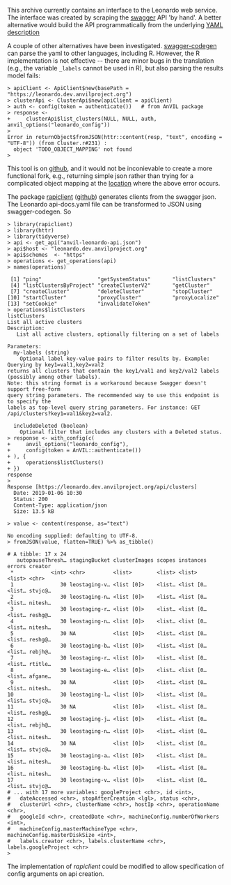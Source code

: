 This archive currently contains an interface to the Leonardo web
service. The interface was created by scraping the [swagger][1] API
'by hand'. A better alternative would build the API programmatically
from the underlying [YAML description][2]

A couple of other alternatives have been
investigated. [swagger-codegen][3] can parse the yaml to other
languages, including R. However, the R implementation is not effective
-- there are minor bugs in the translation (e.g., the variable
`_labels` cannot be used in R), but also parsing the results model
fails:

    > apiClient <- ApiClient$new(basePath = "https://leonardo.dev.anvilproject.org")
    > clusterApi <- ClusterApi$new(apiClient = apiClient)
    > auth <- config(token = authenticate())   # from AnVIL package
    > response <-
    +     clusterApi$list_clusters(NULL, NULL, auth, anvil_options("leonardo_config"))
    > 
    Error in returnObject$fromJSON(httr::content(resp, "text", encoding = "UTF-8")) (from Cluster.r#231) : 
      object 'TODO_OBJECT_MAPPING' not found
    > 

This tool is on [github][4], and it would not be inconievable to
create a more functional fork, e.g., returning simple json rather than
trying for a complicated object mapping at the [location][5] where the
above error occurs.

The package [rapiclient][6] ([github][7]) generates clients from the
swagger json.  The Leonardo api-docs.yaml file can be transformed to
JSON using swagger-codegen. So
    
    > library(rapiclient)
    > library(httr)
    > library(tidyverse)
    > api <- get_api("anvil-leonardo-api.json")
    > api$host <- "leonardo.dev.anvilproject.org"
    > api$schemes  <- "https"
    > operations <- get_operations(api)
    > names(operations)
    
     [1] "ping"                  "getSystemStatus"       "listClusters"         
     [4] "listClustersByProject" "createClusterV2"       "getCluster"           
     [7] "createCluster"         "deleteCluster"         "stopCluster"          
    [10] "startCluster"          "proxyCluster"          "proxyLocalize"        
    [13] "setCookie"             "invalidateToken"      
    > operations$listClusters
    listClusters 
    List all active clusters 
    Description:
       List all active clusters, optionally filtering on a set of labels 
    
    Parameters:
      my-labels (string)
        Optional label key-value pairs to filter results by. Example: Querying by key1=val1,key2=val2
    returns all clusters that contain the key1/val1 and key2/val2 labels (possibly among other labels).
    Note: this string format is a workaround because Swagger doesn't support free-form
    query string parameters. The recommended way to use this endpoint is to specify the
    labels as top-level query string parameters. For instance: GET /api/clusters?key1=val1&key2=val2.
    
      includeDeleted (boolean)
        Optional filter that includes any clusters with a Deleted status.
    > response <- with_config(c(
    +     anvil_options("leonardo_config"),
    +     config(token = AnVIL::authenticate())
    + ), {
    +     operations$listClusters()
    + })
    response
    > 
    Response [https://leonardo.dev.anvilproject.org/api/clusters]
      Date: 2019-01-06 10:30
      Status: 200
      Content-Type: application/json
      Size: 13.5 kB
    
    > value <- content(response, as="text")
    
    No encoding supplied: defaulting to UTF-8.
    > fromJSON(value, flatten=TRUE) %>% as_tibble()
    
    # A tibble: 17 x 24
       autopauseThresh… stagingBucket clusterImages scopes instances errors creator
     *            <int> <chr>         <list>        <list> <list>    <list> <chr>  
     1               30 leostaging-v… <list [0]>    <list… <list [0… <list… stvjc@…
     2               30 leostaging-n… <list [0]>    <list… <list [0… <list… nitesh…
     3               30 leostaging-r… <list [0]>    <list… <list [0… <list… reshg@…
     4               30 leostaging-n… <list [0]>    <list… <list [0… <list… nitesh…
     5               30 NA            <list [0]>    <list… <list [0… <list… reshg@…
     6               30 leostaging-b… <list [0]>    <list… <list [0… <list… rebjh@…
     7               30 leostaging-r… <list [0]>    <list… <list [0… <list… rtitle…
     8               30 leostaging-e… <list [0]>    <list… <list [0… <list… afgane…
     9               30 NA            <list [0]>    <list… <list [0… <list… nitesh…
    10               30 leostaging-l… <list [0]>    <list… <list [0… <list… stvjc@…
    11               30 NA            <list [0]>    <list… <list [0… <list… reshg@…
    12               30 leostaging-j… <list [0]>    <list… <list [0… <list… rebjh@…
    13               30 leostaging-n… <list [0]>    <list… <list [0… <list… nitesh…
    14               30 NA            <list [0]>    <list… <list [0… <list… stvjc@…
    15               30 leostaging-a… <list [0]>    <list… <list [0… <list… nitesh…
    16               30 leostaging-b… <list [0]>    <list… <list [0… <list… nitesh…
    17               30 leostaging-v… <list [0]>    <list… <list [0… <list… stvjc@…
    # ... with 17 more variables: googleProject <chr>, id <int>,
    #   dateAccessed <chr>, stopAfterCreation <lgl>, status <chr>,
    #   clusterUrl <chr>, clusterName <chr>, hostIp <chr>, operationName <chr>,
    #   googleId <chr>, createdDate <chr>, machineConfig.numberOfWorkers <int>,
    #   machineConfig.masterMachineType <chr>, machineConfig.masterDiskSize <int>,
    #   labels.creator <chr>, labels.clusterName <chr>, labels.googleProject <chr>
    > 
    
The implementation of _rapiclient_ could be modified to allow
specification of config arguments on api creation.


[1]: https://leonardo.dev.anvilproject.org/
[2]: https://leonardo.dev.anvilproject.org/api-docs.yaml
[3]: https://swagger.io/tools/swagger-codegen/
[4]: https://github.com/swagger-api/swagger-codegen
[5]: https://github.com/swagger-api/swagger-codegen/blob/e15bbc961e028162ad288bec66b2b08d24ef5fd7/modules/swagger-codegen/src/main/java/io/swagger/codegen/languages/RClientCodegen.java#L92
[6]: https://cran.r-project.org/package=rapiclient
[7]: https://github.com/bergant/rapiclient
